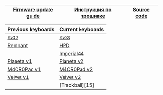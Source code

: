 | [Firmware update guide][01]  | [Инструкция по прошивке][02] | [Source code][03] |
| ---------------------------  | ---------------------------- | ----------------- |


| Previous keyboards  | Current keyboards   |
| ------------------- | ------------------- |
| [K:02][07]          | [K:03][05]          |
| [Remnant][12]       | [HPD][04]           |
|                     | [Imperial44][06]    |
| [Planeta v1][08]    | [Planeta v2][09]    |
| [M4CR0Pad v1][10]   | [M4CR0Pad v2][11]   |      
| [Velvet v1][13]     | [Velvet v2][14]     |     
|                     | [Trackball][15]    |


[01]: https://ergohaven.xyz/docs
[02]: https://ru.ergohaven.xyz/docs
[03]: https://github.com/ergohaven/vial-qmk/tree/vial/keyboards/ergohaven

[04]: https://github.com/ergohaven/vial-qmk/releases/download/3.6.0/3.6.0_hpd_v1.uf2                          
[05]: https://github.com/ergohaven/vial-qmk/releases/download/3.6.0/3.6.0_k03_v1.uf2          
[06]: https://github.com/ergohaven/vial-qmk/releases/download/3.6.0/3.6.0_imperial44_v1.uf2    
[07]: https://github.com/ergohaven/vial-qmk/releases/download/3.6.0/3.6.0_k02_v1.uf2
[08]: https://github.com/ergohaven/vial-qmk/releases/download/3.6.0/3.6.0_planeta_v1.uf2
[09]: https://github.com/ergohaven/vial-qmk/releases/download/3.6.0/3.6.0_planeta_v2.uf2
[10]: https://github.com/ergohaven/vial-qmk/releases/download/3.6.0/3.6.0_macropad_v1.uf2
[11]: https://github.com/ergohaven/vial-qmk/releases/download/3.6.0/3.6.0_macropad_v2.uf2
[12]: https://github.com/ergohaven/vial-qmk/releases/download/3.6.0/3.6.0_remnant_v1.uf2
[13]: https://github.com/ergohaven/vial-qmk/releases/download/3.6.0/3.6.0_velvet_v1.uf2
[14]: https://github.com/ergohaven/vial-qmk/releases/download/3.6.0/3.6.0_velvet_v2.uf2
[14]: https://github.com/ergohaven/vial-qmk/releases/download/3.6.0/3.6.0_trackball_v1.uf2
